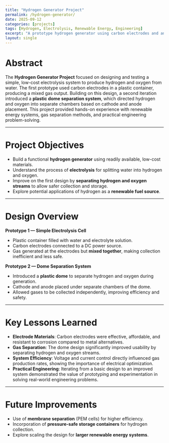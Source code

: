 ```yaml
---
title: "Hydrogen Generator Project"
permalink: /hydrogen-generator/
date: 2025-09-12
categories: [projects]
tags: [Hydrogen, Electrolysis, Renewable Energy, Engineering]
excerpt: "A prototype hydrogen generator using carbon electrodes and an innovative dome-separation system to produce hydrogen and oxygen efficiently."
layout: single
---
```


# Abstract  
The **Hydrogen Generator Project** focused on designing and testing a simple, low-cost electrolysis system to produce hydrogen and oxygen from water. The first prototype used carbon electrodes in a plastic container, producing a mixed gas output. Building on this design, a second iteration introduced a **plastic dome separation system**, which directed hydrogen and oxygen into separate chambers based on cathode and anode placement. This project provided hands-on experience with renewable energy systems, gas separation methods, and practical engineering problem-solving.  

---

# Project Objectives  
- Build a functional **hydrogen generator** using readily available, low-cost materials.  
- Understand the process of **electrolysis** for splitting water into hydrogen and oxygen.  
- Improve on the first design by **separating hydrogen and oxygen streams** to allow safer collection and storage.  
- Explore potential applications of hydrogen as a **renewable fuel source**.  

---

# Design Overview  
**Prototype 1 — Simple Electrolysis Cell**  
- Plastic container filled with water and electrolyte solution.  
- Carbon electrodes connected to a DC power source.  
- Gas generated at the electrodes but **mixed together**, making collection inefficient and less safe.  

**Prototype 2 — Dome Separation System**  
- Introduced a **plastic dome** to separate hydrogen and oxygen during generation.  
- Cathode and anode placed under separate chambers of the dome.  
- Allowed gases to be collected independently, improving efficiency and safety.  

---

# Key Lessons Learned  
- **Electrode Materials**: Carbon electrodes were effective, affordable, and resistant to corrosion compared to metal alternatives.  
- **Gas Separation**: The dome design significantly improved usability by separating hydrogen and oxygen streams.  
- **System Efficiency**: Voltage and current control directly influenced gas production rates, showing the importance of electrical optimization.  
- **Practical Engineering**: Iterating from a basic design to an improved system demonstrated the value of prototyping and experimentation in solving real-world engineering problems.  

---

# Future Improvements  
- Use of **membrane separation** (PEM cells) for higher efficiency.  
- Incorporation of **pressure-safe storage containers** for hydrogen collection.  
- Explore scaling the design for **larger renewable energy systems**.  
